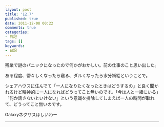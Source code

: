 ```yaml
---
layout: post
title: '12.7'
published: true
date: 2011-12-08 00:22
comments: true
categories:
- 日記
tags: []
keywords:
- 日記
---
```

残業で謎のパニックになったので何かがおかしい。前の仕事のこと思い出した。

ある程度、鬱々しくなったら寝る、ダルくなったら水分補給ということで。

シェアハウスに住んでて「一人になりたくなったときはどうするの」と良く聞かれるけど精神的に一人になればどうってこと無いのです。「今は人と一緒にいる」「何か話さないといけない」という意識を排除してしまえば一人の時間が取れて、どうってこと無いのです。

Galaxyネクサスほしいわー

---

